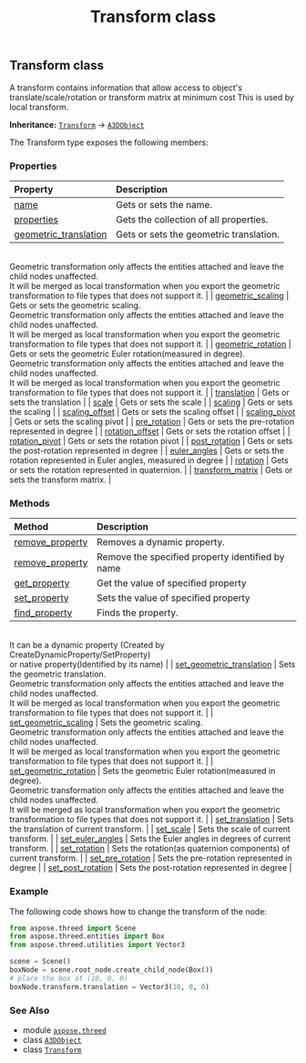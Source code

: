 ﻿---
title: Transform class
second_title: Aspose.3D for Python via .NET API References
description: 
type: docs
weight: 220
url: /python-net/aspose.threed/transform/
is_root: false
---

## Transform class

A transform contains information that allow access to object's translate/scale/rotation or transform matrix at minimum cost
This is used by local transform.



**Inheritance:** [`Transform`](/3d/python-net/aspose.threed/transform) → 
[`A3DObject`](/3d/python-net/aspose.threed/a3dobject)



The Transform type exposes the following members:

### Properties
| Property | Description |
| :- | :- |
| [name](/3d/python-net/aspose.threed/transform/name) | Gets or sets the name. |
| [properties](/3d/python-net/aspose.threed/transform/properties) | Gets the collection of all properties. |
| [geometric_translation](/3d/python-net/aspose.threed/transform/geometric_translation) | Gets or sets the geometric translation. <br/>Geometric transformation only affects the entities attached and leave the child nodes unaffected.<br/>It will be merged as local transformation when you export the geometric transformation to file types that does not support it. |
| [geometric_scaling](/3d/python-net/aspose.threed/transform/geometric_scaling) | Gets or sets the geometric scaling. <br/>Geometric transformation only affects the entities attached and leave the child nodes unaffected.<br/>It will be merged as local transformation when you export the geometric transformation to file types that does not support it. |
| [geometric_rotation](/3d/python-net/aspose.threed/transform/geometric_rotation) | Gets or sets the geometric Euler rotation(measured in degree). <br/>Geometric transformation only affects the entities attached and leave the child nodes unaffected.<br/>It will be merged as local transformation when you export the geometric transformation to file types that does not support it. |
| [translation](/3d/python-net/aspose.threed/transform/translation) | Gets or sets the translation |
| [scale](/3d/python-net/aspose.threed/transform/scale) | Gets or sets the scale |
| [scaling](/3d/python-net/aspose.threed/transform/scaling) | Gets or sets the scaling |
| [scaling_offset](/3d/python-net/aspose.threed/transform/scaling_offset) | Gets or sets the scaling offset |
| [scaling_pivot](/3d/python-net/aspose.threed/transform/scaling_pivot) | Gets or sets the scaling pivot |
| [pre_rotation](/3d/python-net/aspose.threed/transform/pre_rotation) | Gets or sets the pre-rotation represented in degree |
| [rotation_offset](/3d/python-net/aspose.threed/transform/rotation_offset) | Gets or sets the rotation offset |
| [rotation_pivot](/3d/python-net/aspose.threed/transform/rotation_pivot) | Gets or sets the rotation pivot |
| [post_rotation](/3d/python-net/aspose.threed/transform/post_rotation) | Gets or sets the post-rotation represented in degree |
| [euler_angles](/3d/python-net/aspose.threed/transform/euler_angles) | Gets or sets the rotation represented in Euler angles, measured in degree |
| [rotation](/3d/python-net/aspose.threed/transform/rotation) | Gets or sets the rotation represented in quaternion. |
| [transform_matrix](/3d/python-net/aspose.threed/transform/transform_matrix) | Gets or sets the transform matrix. |


### Methods
| Method | Description |
| :- | :- |
| [remove_property](/3d/python-net/aspose.threed/transform/remove_property/#aspose.threed.Property) | Removes a dynamic property. |
| [remove_property](/3d/python-net/aspose.threed/transform/remove_property/#str) | Remove the specified property identified by name |
| [get_property](/3d/python-net/aspose.threed/transform/get_property/#str) | Get the value of specified property |
| [set_property](/3d/python-net/aspose.threed/transform/set_property/#str-any) | Sets the value of specified property |
| [find_property](/3d/python-net/aspose.threed/transform/find_property/#str) | Finds the property.<br/>It can be a dynamic property (Created by CreateDynamicProperty/SetProperty) <br/>or native property(Identified by its name) |
| [set_geometric_translation](/3d/python-net/aspose.threed/transform/set_geometric_translation/#float-float-float) | Sets the geometric translation. <br/>Geometric transformation only affects the entities attached and leave the child nodes unaffected.<br/>It will be merged as local transformation when you export the geometric transformation to file types that does not support it. |
| [set_geometric_scaling](/3d/python-net/aspose.threed/transform/set_geometric_scaling/#float-float-float) | Sets the geometric scaling. <br/>Geometric transformation only affects the entities attached and leave the child nodes unaffected.<br/>It will be merged as local transformation when you export the geometric transformation to file types that does not support it. |
| [set_geometric_rotation](/3d/python-net/aspose.threed/transform/set_geometric_rotation/#float-float-float) | Sets the geometric Euler rotation(measured in degree). <br/>Geometric transformation only affects the entities attached and leave the child nodes unaffected.<br/>It will be merged as local transformation when you export the geometric transformation to file types that does not support it. |
| [set_translation](/3d/python-net/aspose.threed/transform/set_translation/#float-float-float) | Sets the translation of current transform. |
| [set_scale](/3d/python-net/aspose.threed/transform/set_scale/#float-float-float) | Sets the scale of current transform. |
| [set_euler_angles](/3d/python-net/aspose.threed/transform/set_euler_angles/#float-float-float) | Sets the Euler angles in degrees of current transform. |
| [set_rotation](/3d/python-net/aspose.threed/transform/set_rotation/#float-float-float-float) | Sets the rotation(as quaternion components) of current transform. |
| [set_pre_rotation](/3d/python-net/aspose.threed/transform/set_pre_rotation/#float-float-float) | Sets the pre-rotation represented in degree |
| [set_post_rotation](/3d/python-net/aspose.threed/transform/set_post_rotation/#float-float-float) | Sets the post-rotation represented in degree |



### Example 


The following code shows how to change the transform of the node:

```python
from aspose.threed import Scene
from aspose.threed.entities import Box
from aspose.threed.utilities import Vector3

scene = Scene()
boxNode = scene.root_node.create_child_node(Box())
# place the box at (10, 0, 0)
boxNode.transform.translation = Vector3(10, 0, 0)

```

### See Also
* module [`aspose.threed`](..)
* class [`A3DObject`](/3d/python-net/aspose.threed/a3dobject)
* class [`Transform`](/3d/python-net/aspose.threed/transform)
